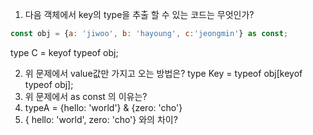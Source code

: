 1. 다음 객체에서 key의 type을 추출 할 수 있는 코드는 무엇인가?
```js
const obj = {a: 'jiwoo', b: 'hayoung', c:'jeongmin'} as const;
```

type C = keyof typeof obj; 

2. 위 문제에서 value값만 가지고 오는 방법은?
type Key = typeof obj[keyof typeof obj];
3. 위 문제에서 as const 의 이유는?
4. typeA = {hello: 'world'} & {zero: 'cho'}
5. { hello: 'world', zero: 'cho'} 와의 차이?

